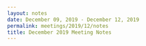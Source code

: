 ```yaml
---
layout: notes
date: December 09, 2019 - December 12, 2019
permalink: meetings/2019/12/notes
title: December 2019 Meeting Notes
---
```


